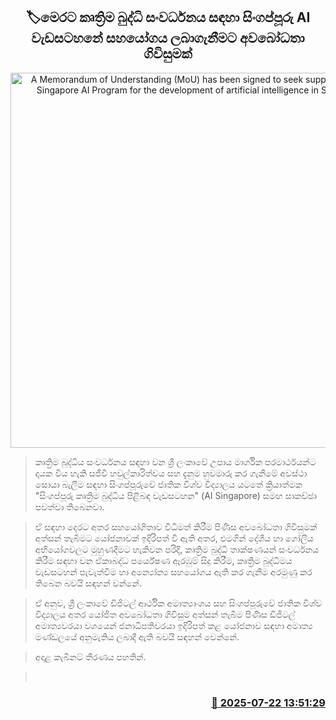 <p align='center'><b><h2 align='center' title='A Memorandum of Understanding (MoU) has been signed to seek support from the Singapore AI Program for the development of artificial intelligence in Sri Lanka'>🏷මෙරට කෘත්‍රිම බුද්ධි සංවර්ධනය සඳහා සිංගප්පූරු AI වැඩසටහනේ සහයෝගය ලබාගැනීමට අවබෝධතා ගිවිසුමක්</h2></b></p>
<p align='center'><img src='https://helakuru.sgp1.cdn.digitaloceanspaces.com/esana/images/lib/ai-technology.jpg' width='600' alt='A Memorandum of Understanding (MoU) has been signed to seek support from the Singapore AI Program for the development of artificial intelligence in Sri Lanka'></p>

> කෘත්‍රිම බුද්ධිය සංවර්ධනය සඳහා වන ශ්‍රී ලංකාවේ උපාය මාර්ගික පරමාර්ථයන්ට දායක විය හැකි සජීවී හවුල්කාරිත්වය සහ දැනුම හුවමාරු කර ගැනීමේ අවස්ථා සොයා බැලීම සඳහා සිංගප්පූරුවේ ජාතික විශ්ව විද්‍යාලය යටතේ ක්‍රියාත්මක "සිංගප්පූරු කෘත්‍රිම බුද්ධිය පිළිබඳ වැඩසටහන" (AI Singapore) සමඟ සාකච්ඡා පවත්වා තිබෙනවා.

> ඒ සඳහා දෙරට අතර සහයෝගිතාව විධිමත් කිරීම පිණිස අවබෝධතා ගිවිසුමක් අත්සන් තැබීමට යෝජනාවක් ඉදිරිපත් වී ඇති අතර, එමගින් දේශීය හා ගෝලීය අභියෝගවලට මුහුණදීමට හැකිවන පරිදි, කෘත්‍රිම බුද්ධි තාක්ෂණයන් සංවර්ධනය කිරීම සඳහා වන ඒකාබද්ධ පර්යේෂණ ඇරඹුම් සිදු කිරීම, කෘත්‍රිම බුද්ධිමය වැඩසටහන් පැවැත්වීම හා අන්‍යෝන්‍ය සහයෝගය ඇති කර ගැනීම අරමුණු කර තිබෙන බවයි සඳහන් වන්නේ.

> ඒ අනුව, ශ්‍රී ලංකාවේ ඩිජිටල් ආර්ථික අමාත්‍යාංශය සහ සිංගප්පූරුවේ ජාතික විශ්ව විද්‍යාලය අතර යෝජිත අවබෝධතා ගිවිසුම අත්සන් තැබීම පිණිස ඩිජිටල් අමාත්‍යවරයා වශයෙන් ජනාධිපතිවරයා ඉදිරිපත් කළ යෝජනාව සඳහා අමාත්‍ය මණ්ඩලයේ අනුමැතිය ලබාදී ඇති බවයි සඳහන් වෙන්නේ.

> අදාළ කැබිනට් තීරණය පහතින්.

>  



<h3 align='right'><a href='https://www.helakuru.lk/esana/p/112067/'>📅 2025-07-22 13:51:29</a></h3>
